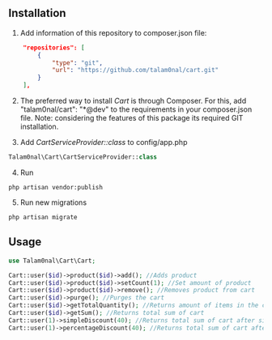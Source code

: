 Installation
-------
1. Add information of this repository to composer.json file:
```json
    "repositories": [
        {
            "type": "git",
            "url": "https://github.com/talam0nal/cart.git"
        }
    ],
```

2. The preferred way to install *Cart* is through Composer. For this, add "talam0nal/cart": "*@dev" to the requirements in your composer.json file. Note: considering the features of this package its required GIT installation.


3. Add *CartServiceProvider::class* to config/app.php 
```php
Talam0nal\Cart\CartServiceProvider::class
```

4. Run 
```shell
php artisan vendor:publish
```

5. Run new migrations
```shell
php artisan migrate
```

Usage
-------

```php
use Talam0nal\Cart\Cart;

Cart::user($id)->product($id)->add(); //Adds product
Cart::user($id)->product($id)->setCount(1); //Set amount of product
Cart::user($id)->product($id)->remove(); //Removes product from cart
Cart::user($id)->purge(); //Purges the cart
Cart::user($id)->getTotalQuantity(); //Returns amount of items in the cart
Cart::user($id)->getSum(); //Returns total sum of cart
Cart::user(1)->simpleDiscount(40); //Returns total sum of cart after simple discount
Cart::user(1)->percentageDiscount(40); //Returns total sum of cart after percentage discount
```
